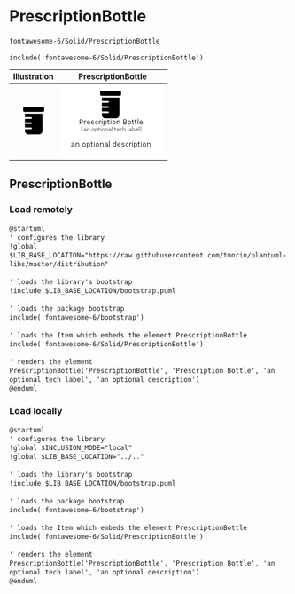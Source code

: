 # PrescriptionBottle


```text
fontawesome-6/Solid/PrescriptionBottle
```

```text
include('fontawesome-6/Solid/PrescriptionBottle')
```



| Illustration | PrescriptionBottle |
| :---: | :---: |
| ![illustration for Illustration](../../fontawesome-6/Solid/PrescriptionBottle.png) | ![illustration for PrescriptionBottle](../../fontawesome-6/Solid/PrescriptionBottle.Local.png) |




## PrescriptionBottle

### Load remotely
```plantuml
@startuml
' configures the library
!global $LIB_BASE_LOCATION="https://raw.githubusercontent.com/tmorin/plantuml-libs/master/distribution"

' loads the library's bootstrap
!include $LIB_BASE_LOCATION/bootstrap.puml

' loads the package bootstrap
include('fontawesome-6/bootstrap')

' loads the Item which embeds the element PrescriptionBottle
include('fontawesome-6/Solid/PrescriptionBottle')

' renders the element
PrescriptionBottle('PrescriptionBottle', 'Prescription Bottle', 'an optional tech label', 'an optional description')
@enduml
```

### Load locally
```plantuml
@startuml
' configures the library
!global $INCLUSION_MODE="local"
!global $LIB_BASE_LOCATION="../.."

' loads the library's bootstrap
!include $LIB_BASE_LOCATION/bootstrap.puml

' loads the package bootstrap
include('fontawesome-6/bootstrap')

' loads the Item which embeds the element PrescriptionBottle
include('fontawesome-6/Solid/PrescriptionBottle')

' renders the element
PrescriptionBottle('PrescriptionBottle', 'Prescription Bottle', 'an optional tech label', 'an optional description')
@enduml
```


